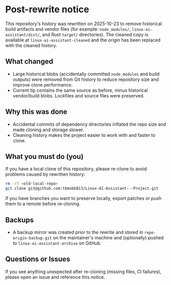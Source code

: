 # Post-rewrite notice

This repository's history was rewritten on 2025-10-23 to remove historical build artifacts and vendor files (for example: `node_modules/`, `linux-ai-assistant/dist/`, and Rust `target/` directories). The cleaned copy is available at `linux-ai-assistant-cleaned` and the origin has been replaced with the cleaned history.

## What changed

- Large historical blobs (accidentally committed `node_modules` and build outputs) were removed from Git history to reduce repository size and improve clone performance.
- Current tip contains the same source as before, minus historical vendor/build blobs. Lockfiles and source files were preserved.

## Why this was done

- Accidental commits of dependency directories inflated the repo size and made cloning and storage slower.
- Cleaning history makes the project easier to work with and faster to clone.

## What you must do (you)

If you have a local clone of this repository, please re-clone to avoid problems caused by rewritten history:

```zsh
rm -rf <old-local-repo>
git clone git@github.com:tbmobb813/Linux-AI-Assistant---Project.git
```

If you have branches you want to preserve locally, export patches or push them to a remote before re-cloning.

## Backups

- A backup mirror was created prior to the rewrite and stored in `repo-origin-backup.git` on the maintainer's machine and (optionally) pushed to `linux-ai-assistant-archive` on GitHub.

## Questions or Issues

If you see anything unexpected after re-cloning (missing files, CI failures), please open an issue and reference this notice.
